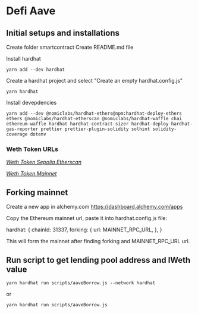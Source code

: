 # Defi Aave

## Initial setups and installations

Create folder smartcontract
Create README.md file

Install hardhat

```
yarn add --dev hardhat
```

Create a hardhat project and select "Create an empty hardhat.config.js"

```
yarn hardhat
```

Install devepdencies

```
yarn add --dev @nomiclabs/hardhat-ethers@npm:hardhat-deploy-ethers ethers @nomiclabs/hardhat-etherscan @nomiclabs/hardhat-waffle chai ethereum-waffle hardhat hardhat-contract-sizer hardhat-deploy hardhat-gas-reporter prettier prettier-plugin-solidity solhint solidity-coverage dotenv
```

### Weth Token URLs

_[Weth Token Sepolia Etherscan](https://sepolia.etherscan.io/address/0xdd13E55209Fd76AfE204dBda4007C227904f0a81#code)_

_[Weth Token Mainnet](https://etherscan.io/token/0xc02aaa39b223fe8d0a0e5c4f27ead9083c756cc2)_

## Forking mainnet

Create a new app in alchemy.com https://dashboard.alchemy.com/apps

Copy the Ethereum mainnet url, paste it into hardhat.config.js file:

hardhat: {
chainId: 31337,
forking: {
url: MAINNET_RPC_URL,
},
}

This will form the mainnet after finding forking and MAINNET_RPC_URL url.

## Run script to get lending pool address and IWeth value

```
yarn hardhat run scripts/aaveBorrow.js --network hardhat
```

or

```
yarn hardhat run scripts/aaveBorrow.js
```
